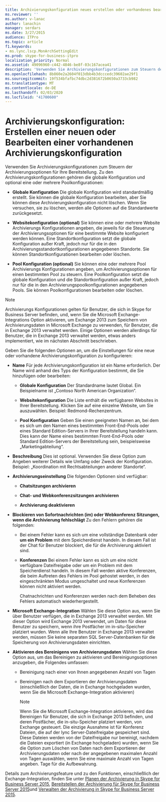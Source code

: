 ```yaml
---
title: Archivierungskonfiguration neues erstellen oder vorhandenes bearbeiten
ms.reviewer: ''
ms.author: v-lanac
author: lanachin
manager: serdars
ms.date: 3/27/2015
audience: ITPro
ms.topic: article
f1.keywords:
- ms.lync.lscp.MonArchSettingEdit
ms.prod: skype-for-business-itpro
localization_priority: Normal
ms.assetid: 49096960-c442-4846-be8f-03c167acea41
description: 'Verwenden Sie Archivierungskonfigurationen zum Steuern der Archivierungsoptionen für Ihre Bereitstellung. Zu den Archivierungskonfigurationen gehören die globale Konfiguration und optional eine oder mehrere Poolkonfigurationen:'
ms.openlocfilehash: 8b860e2a2604f013dbb4b3dcccedc39602ae29f1
ms.sourcegitcommit: 19f534bfafbc74dbc2d381672b0650a3733cb982
ms.translationtype: MT
ms.contentlocale: de-DE
ms.lasthandoff: 02/03/2020
ms.locfileid: "41700600"
---
```

# <a name="archiving-configuration-create-new-or-edit-existing"></a>Archivierungskonfiguration: Erstellen einer neuen oder Bearbeiten einer vorhandenen Archivierungskonfiguration
 
Verwenden Sie Archivierungskonfigurationen zum Steuern der Archivierungsoptionen für Ihre Bereitstellung. Zu den Archivierungskonfigurationen gehören die globale Konfiguration und optional eine oder mehrere Poolkonfigurationen:
  
- **Globale Konfiguration** Die globale Konfiguration wird standardmäßig erstellt. Sie können die globale Konfiguration bearbeiten, aber Sie können diese Archivierungskonfiguration nicht löschen. Wenn Sie versuchen, sie zu löschen, werden alle Optionen auf die Standardwerte zurückgesetzt.
    
- **Websitekonfiguration (optional)** Sie können eine oder mehrere Website Archivierungs Konfigurationen angeben, die jeweils für die Steuerung der Archivierungsoptionen für eine bestimmte Website konfiguriert werden können. Eine Standortkonfiguration setzt die globale Konfiguration außer Kraft, jedoch nur für die in den Archivierungsstandortkonfigurationen angegebenen Standorte. Sie können Standortkonfigurationen bearbeiten oder löschen.
    
- **Pool Konfiguration (optional)** Sie können eine oder mehrere Pool Archivierungs Konfigurationen angeben, um Archivierungsoptionen für einen bestimmten Pool zu steuern. Eine Poolkonfiguration setzt die globale Konfiguration und die Standortkonfiguration außer Kraft, jedoch nur für die in den Archivierungspoolkonfigurationen angegebenen Pools. Sie können Poolkonfigurationen bearbeiten oder löschen.
    
> [!NOTE]
> Archivierungs Konfigurationen gelten für Benutzer, die sich in Skype for Business Server befinden, und, wenn Sie die Microsoft Exchange-Integrations Option aktivieren, um Exchange 2013 zum Speichern von Archivierungsdaten in Microsoft Exchange zu verwenden, für Benutzer, die in Exchange 2013 verwaltet werden. Einige Optionen werden allerdings für Benutzer, die in Exchange 2013 verwaltet werden, etwas anders implementiert, wie im nächsten Abschnitt beschrieben. 
  
Geben Sie die folgenden Optionen an, um die Einstellungen für eine neue oder vorhandene Archivierungskonfiguration zu konfigurieren:
- **Name** Für jede Archivierungskonfiguration ist ein Name erforderlich. Der Name wird anhand des Typs der Konfiguration bestimmt, die Sie hinzufügen oder bearbeiten:
    
  - **Globale Konfiguration** Der Standardname lautet Global. Ein Beispielname ist „Contoso North American Organization“.
    
  - **Websitekonfiguration** Die Liste enthält die verfügbaren Websites in Ihrer Bereitstellung. Klicken Sie auf eine einzelne Website, um Sie auszuwählen. Beispiel: Redmond-Rechenzentrum.
    
  - **Pool Konfiguration** Geben Sie einen geeigneten Namen an, bei dem es sich um den Namen eines bestimmten Front-End-Pools oder eines Standard Edition-Servers in Ihrer Bereitstellung handeln kann. Dies kann der Name eines bestimmten Front-End-Pools oder Standard Edition-Servers der Bereitstellung sein, beispielsweise „Marketingabteilung“.
    
- **Beschreibung** Dies ist optional. Verwenden Sie diese Option zum Angeben weiterer Details wie Umfang oder Zweck der Konfiguration. Beispiel: „Koordination mit Rechtsabteilungen anderer Standorte“.
    
- **Archivierungseinstellung** Die folgenden Optionen sind verfügbar:
    
  - **Chatsitzungen archivieren**
    
  - **Chat- und Webkonferenzsitzungen archivieren**
    
  - **Archivierung deaktivieren**
    
- **Blockieren von Sofortnachrichten (im) oder Webkonferenz Sitzungen, wenn die Archivierung fehlschlägt** Zu den Fehlern gehören die folgenden:
    
  - Bei einem Fehler kann es sich um eine vollständige Datenbank oder **um ein Problem** mit dem Speicherdienst handeln. In diesem Fall ist der Chat für Benutzer blockiert, die für die Archivierung aktiviert sind.
    
  - **Konferenzen** Bei einem Fehler kann es sich um eine nicht verfügbare Dateifreigabe oder um ein Problem mit dem Speicherdienst handeln. In diesem Fall werden aktive Konferenzen, die beim Auftreten des Fehlers im Pool gehostet werden, in den eingeschränkten Modus umgeschaltet und neue Konferenzen können nicht aktiviert werden.
    
    Chatnachrichten und Konferenzen werden nach dem Beheben des Fehlers automatisch wiederhergestellt.
    
- **Microsoft Exchange-Integration** Wählen Sie diese Option aus, wenn Sie über Benutzer verfügen, die in Exchange 2013 verwaltet werden. Mit dieser Option wird Exchange 2013 verwendet, um Daten für diese Benutzer zu speichern, wenn ihre Postfächer im in-situ-Speicher platziert wurden. Wenn alle Ihre Benutzer in Exchange 2013 verwaltet werden, müssen Sie keine separaten SQL Server-Datenbanken für die Speicherung von Archivierungsdaten einrichten.
    
- **Aktivieren des Bereinigens von Archivierungsdaten** Wählen Sie diese Option aus, um das Bereinigen zu aktivieren und Bereinigungsoptionen anzugeben, die Folgendes umfassen:
    
  - Bereinigung nach einer von Ihnen angegebenen Anzahl von Tagen
    
  - Bereinigen nach dem Exportieren der Archivierungsdaten (einschließlich der Daten, die in Exchange hochgeladen wurden, wenn Sie die Microsoft Exchange-Integration aktivieren)
    
    > [!NOTE]
    > Wenn Sie die Microsoft Exchange-Integration aktivieren, wird das Bereinigen für Benutzer, die sich in Exchange 2013 befinden, und deren Postfächer, die in-situ-Speicher platziert werden, von Exchange gesteuert. Die einzige Ausnahme ist für Konferenz Dateien, die auf der lync Server-Dateifreigabe gespeichert sind. Diese Dateien werden von der Dateifreigabe nur bereinigt, nachdem die Dateien exportiert (in Exchange hochgeladen) wurden, wenn Sie die Option zum Löschen von Daten nach dem Exportieren der Archivierungsdaten oder nach der angegebenen maximalen Anzahl von Tagen auswählen, wenn Sie eine maximale Anzahl von Tagen angeben. Tage für die Aufbewahrung. 
  
Details zum Archivierungsfeature und zu den Funktionen, einschließlich der Exchange-Integration, finden Sie unter [Planen der Archivierung in Skype for Business Server 2015](../../plan-your-deployment/archiving/archiving.md), [Bereitstellen der Archivierung für Skype for Business Server 2015](../../deploy/deploy-archiving/deploy-archiving.md)und [Verwalten der Archivierung in Skype for Business Server 2015](../../manage/archiving/archiving.md).

